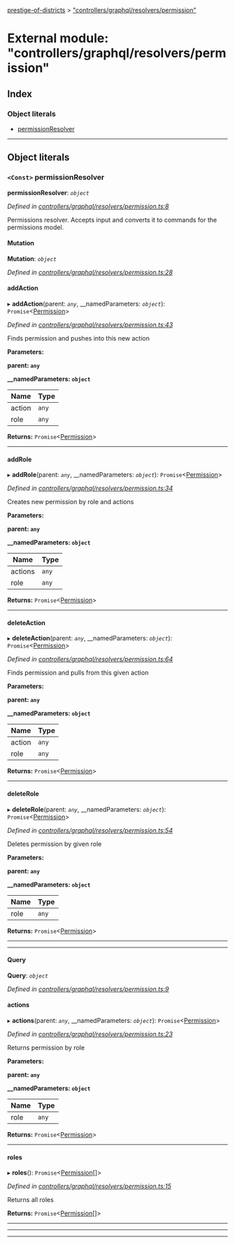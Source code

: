 [prestige-of-districts](../README.md) > ["controllers/graphql/resolvers/permission"](../modules/_controllers_graphql_resolvers_permission_.md)

# External module: "controllers/graphql/resolvers/permission"

## Index

### Object literals

* [permissionResolver](_controllers_graphql_resolvers_permission_.md#permissionresolver)

---

## Object literals

<a id="permissionresolver"></a>

### `<Const>` permissionResolver

**permissionResolver**: *`object`*

*Defined in [controllers/graphql/resolvers/permission.ts:8](https://github.com/YarosJ/prestige-of-districts/blob/17f0d7b/controllers/graphql/resolvers/permission.ts#L8)*

Permissions resolver. Accepts input and converts it to commands for the permissions model.

<a id="permissionresolver.mutation"></a>

####  Mutation

**Mutation**: *`object`*

*Defined in [controllers/graphql/resolvers/permission.ts:28](https://github.com/YarosJ/prestige-of-districts/blob/17f0d7b/controllers/graphql/resolvers/permission.ts#L28)*

<a id="permissionresolver.mutation.addaction"></a>

####  addAction

▸ **addAction**(parent: *`any`*, __namedParameters: *`object`*): `Promise`<[Permission](../classes/_models_permission_.permission.md)>

*Defined in [controllers/graphql/resolvers/permission.ts:43](https://github.com/YarosJ/prestige-of-districts/blob/17f0d7b/controllers/graphql/resolvers/permission.ts#L43)*

Finds permission and pushes into this new action

**Parameters:**

**parent: `any`**

**__namedParameters: `object`**

| Name | Type |
| ------ | ------ |
| action | `any` |
| role | `any` |

**Returns:** `Promise`<[Permission](../classes/_models_permission_.permission.md)>

___
<a id="permissionresolver.mutation.addrole"></a>

####  addRole

▸ **addRole**(parent: *`any`*, __namedParameters: *`object`*): `Promise`<[Permission](../classes/_models_permission_.permission.md)>

*Defined in [controllers/graphql/resolvers/permission.ts:34](https://github.com/YarosJ/prestige-of-districts/blob/17f0d7b/controllers/graphql/resolvers/permission.ts#L34)*

Creates new permission by role and actions

**Parameters:**

**parent: `any`**

**__namedParameters: `object`**

| Name | Type |
| ------ | ------ |
| actions | `any` |
| role | `any` |

**Returns:** `Promise`<[Permission](../classes/_models_permission_.permission.md)>

___
<a id="permissionresolver.mutation.deleteaction"></a>

####  deleteAction

▸ **deleteAction**(parent: *`any`*, __namedParameters: *`object`*): `Promise`<[Permission](../classes/_models_permission_.permission.md)>

*Defined in [controllers/graphql/resolvers/permission.ts:64](https://github.com/YarosJ/prestige-of-districts/blob/17f0d7b/controllers/graphql/resolvers/permission.ts#L64)*

Finds permission and pulls from this given action

**Parameters:**

**parent: `any`**

**__namedParameters: `object`**

| Name | Type |
| ------ | ------ |
| action | `any` |
| role | `any` |

**Returns:** `Promise`<[Permission](../classes/_models_permission_.permission.md)>

___
<a id="permissionresolver.mutation.deleterole"></a>

####  deleteRole

▸ **deleteRole**(parent: *`any`*, __namedParameters: *`object`*): `Promise`<[Permission](../classes/_models_permission_.permission.md)>

*Defined in [controllers/graphql/resolvers/permission.ts:54](https://github.com/YarosJ/prestige-of-districts/blob/17f0d7b/controllers/graphql/resolvers/permission.ts#L54)*

Deletes permission by given role

**Parameters:**

**parent: `any`**

**__namedParameters: `object`**

| Name | Type |
| ------ | ------ |
| role | `any` |

**Returns:** `Promise`<[Permission](../classes/_models_permission_.permission.md)>

___

___
<a id="permissionresolver.query"></a>

####  Query

**Query**: *`object`*

*Defined in [controllers/graphql/resolvers/permission.ts:9](https://github.com/YarosJ/prestige-of-districts/blob/17f0d7b/controllers/graphql/resolvers/permission.ts#L9)*

<a id="permissionresolver.query.actions"></a>

####  actions

▸ **actions**(parent: *`any`*, __namedParameters: *`object`*): `Promise`<[Permission](../classes/_models_permission_.permission.md)>

*Defined in [controllers/graphql/resolvers/permission.ts:23](https://github.com/YarosJ/prestige-of-districts/blob/17f0d7b/controllers/graphql/resolvers/permission.ts#L23)*

Returns permission by role

**Parameters:**

**parent: `any`**

**__namedParameters: `object`**

| Name | Type |
| ------ | ------ |
| role | `any` |

**Returns:** `Promise`<[Permission](../classes/_models_permission_.permission.md)>

___
<a id="permissionresolver.query.roles"></a>

####  roles

▸ **roles**(): `Promise`<[Permission](../classes/_models_permission_.permission.md)[]>

*Defined in [controllers/graphql/resolvers/permission.ts:15](https://github.com/YarosJ/prestige-of-districts/blob/17f0d7b/controllers/graphql/resolvers/permission.ts#L15)*

Returns all roles

**Returns:** `Promise`<[Permission](../classes/_models_permission_.permission.md)[]>

___

___

___

